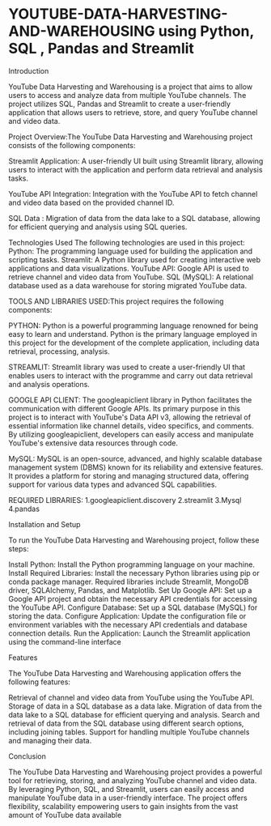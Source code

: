 # YOUTUBE-DATA-HARVESTING-AND-WAREHOUSING using Python, SQL , Pandas and Streamlit

Introduction

YouTube Data Harvesting and Warehousing is a project that aims to allow users to access and analyze data from multiple YouTube channels. The project utilizes SQL, Pandas and Streamlit to create a user-friendly application that allows users to retrieve, store, and query YouTube channel and video data.

Project Overview:The YouTube Data Harvesting and Warehousing project consists of the following components:

Streamlit Application: A user-friendly UI built using Streamlit library, allowing users to interact with the application and perform data retrieval and analysis tasks.

YouTube API Integration: Integration with the YouTube API to fetch channel and video data based on the provided channel ID.

SQL Data : Migration of data from the data lake to a SQL database, allowing for efficient querying and analysis using SQL queries.

Technologies Used
The following technologies are used in this project:
Python: The programming language used for building the application and scripting tasks.
Streamlit: A Python library used for creating interactive web applications and data visualizations.
YouTube API: Google API is used to retrieve channel and video data from YouTube.
SQL (MySQL): A relational database used as a data warehouse for storing migrated YouTube data.

TOOLS AND LIBRARIES USED:This project requires the following components:

PYTHON: Python is a powerful programming language renowned for being easy to learn and understand. Python is the primary language employed in this project for the development of the complete application, including data retrieval, processing, analysis.

STREAMLIT: Streamlit library was used to create a user-friendly UI that enables users to interact with the programme and carry out data retrieval and analysis operations.

GOOGLE API CLIENT: The googleapiclient library in Python facilitates the communication with different Google APIs. Its primary purpose in this project is to interact with YouTube's Data API v3, allowing the retrieval of essential information like channel details, video specifics, and comments. By utilizing googleapiclient, developers can easily access and manipulate YouTube's extensive data resources through code.

MySQL: MySQL is an open-source, advanced, and highly scalable database management system (DBMS) known for its reliability and extensive features. It provides a platform for storing and managing structured data, offering support for various data types and advanced SQL capabilities.

REQUIRED LIBRARIES:
1.googleapiclient.discovery
2.streamlit
3.Mysql
4.pandas

Installation and Setup

To run the YouTube Data Harvesting and Warehousing project, follow these steps:

Install Python: Install the Python programming language on your machine.
Install Required Libraries: Install the necessary Python libraries using pip or conda package manager. Required libraries include Streamlit, MongoDB driver, SQLAlchemy, Pandas, and Matplotlib.
Set Up Google API: Set up a Google API project and obtain the necessary API credentials for accessing the YouTube API.
Configure Database: Set up a  SQL database (MySQL) for storing the data.
Configure Application: Update the configuration file or environment variables with the necessary API credentials and database connection details.
Run the Application: Launch the Streamlit application using the command-line interface

Features

The YouTube Data Harvesting and Warehousing application offers the following features:

Retrieval of channel and video data from YouTube using the YouTube API.
Storage of data in a SQL database as a data lake.
Migration of data from the data lake to a SQL database for efficient querying and analysis.
Search and retrieval of data from the SQL database using different search options, including joining tables.
Support for handling multiple YouTube channels and managing their data.

Conclusion

The YouTube Data Harvesting and Warehousing project provides a powerful tool for retrieving, storing, and analyzing YouTube channel and video data. By leveraging Python, SQL, and Streamlit, users can easily access and manipulate YouTube data in a user-friendly interface. The project offers flexibility, scalability empowering users to gain insights from the vast amount of YouTube data available
